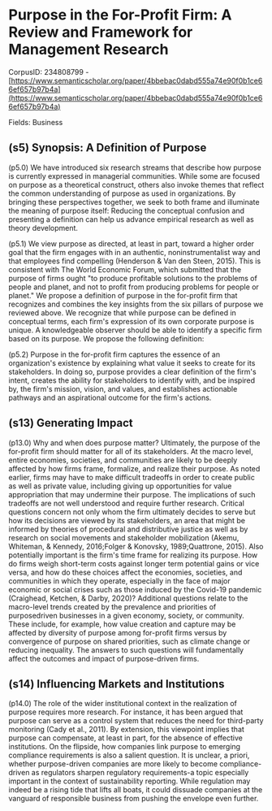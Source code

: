 # Purpose in the For-Profit Firm: A Review and Framework for Management Research

CorpusID: 234808799 - [https://www.semanticscholar.org/paper/4bbebac0dabd555a74e90f0b1ce66ef657b97b4a](https://www.semanticscholar.org/paper/4bbebac0dabd555a74e90f0b1ce66ef657b97b4a)

Fields: Business

## (s5) Synopsis: A Definition of Purpose
(p5.0) We have introduced six research streams that describe how purpose is currently expressed in managerial communities. While some are focused on purpose as a theoretical construct, others also invoke themes that reflect the common understanding of purpose as used in organizations. By bringing these perspectives together, we seek to both frame and illuminate the meaning of purpose itself: Reducing the conceptual confusion and presenting a definition can help us advance empirical research as well as theory development.

(p5.1) We view purpose as directed, at least in part, toward a higher order goal that the firm engages with in an authentic, noninstrumentalist way and that employees find compelling (Henderson & Van den Steen, 2015). This is consistent with The World Economic Forum, which submitted that the purpose of firms ought "to produce profitable solutions to the problems of people and planet, and not to profit from producing problems for people or planet." We propose a definition of purpose in the for-profit firm that recognizes and combines the key insights from the six pillars of purpose we reviewed above. We recognize that while purpose can be defined in conceptual terms, each firm's expression of its own corporate purpose is unique. A knowledgeable observer should be able to identify a specific firm based on its purpose. We propose the following definition:

(p5.2) Purpose in the for-profit firm captures the essence of an organization's existence by explaining what value it seeks to create for its stakeholders. In doing so, purpose provides a clear definition of the firm's intent, creates the ability for stakeholders to identify with, and be inspired by, the firm's mission, vision, and values, and establishes actionable pathways and an aspirational outcome for the firm's actions.
## (s13) Generating Impact
(p13.0) Why and when does purpose matter? Ultimately, the purpose of the for-profit firm should matter for all of its stakeholders. At the macro level, entire economies, societies, and communities are likely to be deeply affected by how firms frame, formalize, and realize their purpose. As noted earlier, firms may have to make difficult tradeoffs in order to create public as well as private value, including giving up opportunities for value appropriation that may undermine their purpose. The implications of such tradeoffs are not well understood and require further research. Critical questions concern not only whom the firm ultimately decides to serve but how its decisions are viewed by its stakeholders, an area that might be informed by theories of procedural and distributive justice as well as by research on social movements and stakeholder mobilization (Akemu, Whiteman, & Kennedy, 2016;Folger & Konovsky, 1989;Quattrone, 2015). Also potentially important is the firm's time frame for realizing its purpose. How do firms weigh short-term costs against longer term potential gains or vice versa, and how do these choices affect the economies, societies, and communities in which they operate, especially in the face of major economic or social crises such as those induced by the Covid-19 pandemic (Craighead, Ketchen, & Darby, 2020)? Additional questions relate to the macro-level trends created by the prevalence and priorities of purposedriven businesses in a given economy, society, or community. These include, for example, how value creation and capture may be affected by diversity of purpose among for-profit firms versus by convergence of purpose on shared priorities, such as climate change or reducing inequality. The answers to such questions will fundamentally affect the outcomes and impact of purpose-driven firms.
## (s14) Influencing Markets and Institutions
(p14.0) The role of the wider institutional context in the realization of purpose requires more research. For instance, it has been argued that purpose can serve as a control system that reduces the need for third-party monitoring (Cady et al., 2011). By extension, this viewpoint implies that purpose can compensate, at least in part, for the absence of effective institutions. On the flipside, how companies link purpose to emerging compliance requirements is also a salient question. It is unclear, a priori, whether purpose-driven companies are more likely to become compliance-driven as regulators sharpen regulatory requirements-a topic especially important in the context of sustainability reporting. While regulation may indeed be a rising tide that lifts all boats, it could dissuade companies at the vanguard of responsible business from pushing the envelope even further.
